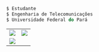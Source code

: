 ``` js
$ Estudante
$ Engenharia de Telecomunicações
$ Universidade Federal do Pará
```

<table>
  <tr>
  <td>
    <img src="https://user-images.githubusercontent.com/5713670/87202985-820dcb80-c2b6-11ea-9f56-7ec461c497c3.gif"/>
  </td>
    <td>
      <img src="https://stats-biel-code.vercel.app/api/top-langs/?username=gabrielfariasnunes&hide_progress=false&locale=pt-BR"/>
  </td>
</tr>
  <td>
    <img src="https://stats-biel-code.vercel.app/api?username=gabrielfariasnunes&show_icons=true&locale=pt-BR"/>
  </td>
  </tr>
</table>

